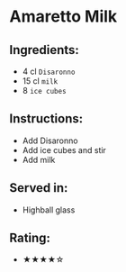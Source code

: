 # Amaretto Milk

## Ingredients:
- 4 cl `Disaronno`
- 15 cl `milk`
- 8 `ice cubes`

## Instructions:
- Add Disaronno
- Add ice cubes and stir
- Add milk

## Served in:
- Highball glass

## Rating:
- ★★★★☆